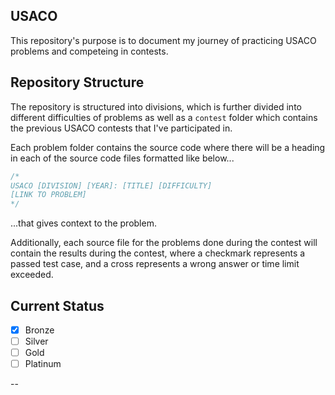 ## USACO

This repository's purpose is to document my journey of practicing USACO problems and competeing in contests. 

## Repository Structure

The repository is structured into divisions, which is further divided into different difficulties of problems as well as a `contest` folder which contains the previous USACO contests that I've participated in. 

Each problem folder contains the source code where there will be a heading in each of the source code files formatted like below...

```cpp
/*
USACO [DIVISION] [YEAR]: [TITLE] [DIFFICULTY]
[LINK TO PROBLEM]
*/
```

...that gives context to the problem.

Additionally, each source file for the problems done during the contest will contain the results during the contest, where a checkmark represents a passed test case, and a cross represents a wrong answer or time limit exceeded. 

## Current Status

- [x] Bronze
- [ ] Silver
- [ ] Gold
- [ ] Platinum

--
